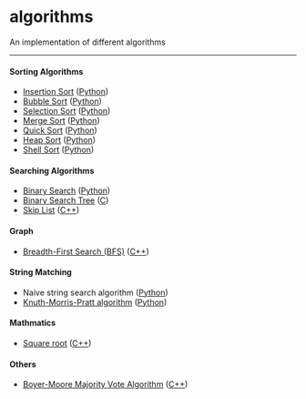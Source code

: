algorithms
==========

An implementation of different algorithms

---

#### Sorting Algorithms
* [Insertion Sort](http://en.wikipedia.org/wiki/Insertion_sort) ([Python][sort.py])
* [Bubble Sort](http://en.wikipedia.org/wiki/Bubble_sort) ([Python][sort.py])
* [Selection Sort](http://en.wikipedia.org/wiki/Selection_sort) ([Python][sort.py])
* [Merge Sort](http://en.wikipedia.org/wiki/Merge_sort) ([Python][sort.py])
* [Quick Sort](http://en.wikipedia.org/wiki/Quicksort) ([Python][sort.py])
* [Heap Sort](http://en.wikipedia.org/wiki/Heapsort) ([Python][sort.py])
* [Shell Sort](http://en.wikipedia.org/wiki/Shell_sort) ([Python][sort.py])

[sort.py]: https://github.com/zhoulike/algorithms/blob/master/sort/python/sort.py

#### Searching Algorithms
* [Binary Search](http://en.wikipedia.org/wiki/Binary_search_algorithm) ([Python][binary_search.py])
* [Binary Search Tree](http://en.wikipedia.org/wiki/Binary_search_tree) ([C][bs_tree.c])
* [Skip List](http://en.wikipedia.org/wiki/Skip_list) ([C++][skiplist.cpp])

[binary_search.py]: https://github.com/zhoulike/algorithms/blob/master/search/python/binary_search.py
[bs_tree.c]: https://github.com/zhoulike/algorithms/blob/master/search/c/bs_tree/bs_tree.c
[skiplist.cpp]: https://github.com/zhoulike/algorithms/blob/master/search/cpp/skiplist/skiplist.cpp


#### Graph

* [Breadth-First Search (BFS)](http://en.wikipedia.org/wiki/Breadth-first_search) ([C++][graph.cc])

[graph.cc]: https://github.com/zhoulike/algorithms/blob/master/graph/graph.cc


#### String Matching

* Naive string search algorithm ([Python][naive.py])
* [Knuth-Morris-Pratt algorithm](http://en.wikipedia.org/wiki/Knuth%E2%80%93Morris%E2%80%93Pratt_algorithm) ([Python][kmp.py])

[naive.py]: https://github.com/zhoulike/algorithms/blob/master/string-matching/naive.py
[kmp.py]: https://github.com/zhoulike/algorithms/blob/master/string-matching/kmp.py

#### Mathmatics

* [Square root](http://en.wikipedia.org/wiki/Square_root) ([C++][sqrt.cpp])

[sqrt.cpp]: https://github.com/zhoulike/algorithms/blob/master/mathmatics/sqrt.cpp

#### Others
* [Boyer-Moore Majority Vote Algorithm](http://www.cs.utexas.edu/~moore/best-ideas/mjrty/index.html) ([C++](https://github.com/zhoulike/algorithms/blob/master/chenliren/search_star.cpp))
